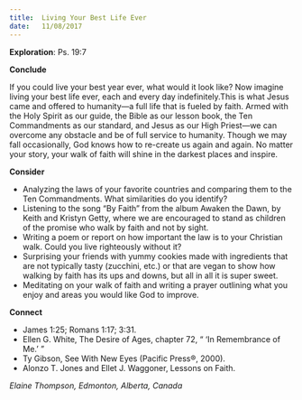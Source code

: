 ```yaml
---
title:  Living Your Best Life Ever
date:   11/08/2017
---
```


**Exploration**: Ps. 19:7

**Conclude**

If you could live your best year ever, what would it look like? Now imagine living your best life ever, each and every day indefinitely.This is what Jesus came and offered to humanity—a full life that is fueled by faith. Armed with the Holy Spirit as our guide, the Bible as our lesson book, the Ten Commandments as our standard, and Jesus as our High Priest—we can overcome any obstacle and be of full service to humanity. Though we may fall occasionally, God knows how to re-create us again and again. No matter your story, your walk of faith will shine in the darkest places and inspire.

**Consider**

- Analyzing the laws of your favorite countries and comparing them to the Ten Commandments. What similarities do you identify?
- Listening to the song “By Faith” from the album Awaken the Dawn, by Keith and Kristyn Getty, where we are encouraged to stand as children of the promise who walk by faith and not by sight.
- Writing a poem or report on how important the law is to your Christian walk. Could you live righteously without it?
- Surprising your friends with yummy cookies made with ingredients that are not typically tasty (zucchini, etc.) or that are vegan to show how walking by faith has its ups and downs, but all in all it is super sweet.
- Meditating on your walk of faith and writing a prayer outlining what you enjoy and areas you would like God to improve.

**Connect**

- James 1:25; Romans 1:17; 3:31.
- Ellen G. White, The Desire of Ages, chapter 72, “ ‘In Remembrance of Me.’ ”
- Ty Gibson, See With New Eyes (Pacific Press®, 2000).
- Alonzo T. Jones and Ellet J. Waggoner, Lessons on Faith.

_Elaine Thompson, Edmonton, Alberta, Canada_